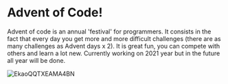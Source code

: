 # Advent of Code!
Advent of code is an annual 'festival' for programmers. It consists in the fact that every day you get more and more difficult challenges (there are as many challenges as Advent days x 2). It is great fun, you can compete with others and learn a lot new.
Currently working on 2021 year but in the future all year will be done.

</n>

![EkaoQQTXEAMA4BN](https://user-images.githubusercontent.com/93099511/155577348-35a1bb63-b584-4296-8675-d8eb5463b530.jpeg)
